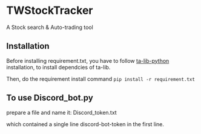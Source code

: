 # TWStockTracker

A Stock search & Auto-trading tool

## Installation
Before installing requirement.txt, you have to follow [ta-lib-python](https://github.com/TA-Lib/ta-lib-python) installation, to install dependcies of ta-lib.

Then, do the requirement install command
`pip install -r requirement.txt`

## To use Discord_bot.py
prepare a file and name it: Discord_token.txt

which contained a single line discord-bot-token in the first line.

